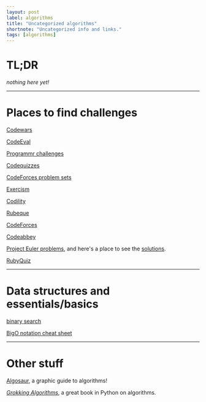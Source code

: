 ```yaml
---
layout: post
label: algorithms
title: "Uncategorized algorithms"
shortnote: "Uncategorized info and links."
tags: [algorithms]
---
```


# TL;DR
*nothing here yet!*

<hr>

# Places to find challenges

[Codewars](http://www.codewars.com/dashboard)

[CodeEval](https://www.codeeval.com/dashboard/)

[Programmr challenges](http://www.programmr.com/zone/ruby)

[Codequizzes](http://www.codequizzes.com/)

[CodeForces problem sets](http://codeforces.com/problemset)

[Exercism](http://exercism.io/onboarding/install-cli)

[Codility](https://codility.com/programmers/)

[Rubeque](http://www.rubeque.com/problems)

[CodeForces](http://codeforces.com/problemset)

[Codeabbey](http://www.codeabbey.com/)

[Project Euler problems](https://projecteuler.net/archives), and here's a place to see the [solutions](https://code.google.com/p/projecteuler-solutions/wiki/ProjectEulerSolutions).

[RubyQuiz](http://rubyquiz.com/)

<hr>

# Data structures and essentials/basics
[binary search](http://fluxusfrequency.github.io/blog/2014/01/31/building-a-binary-search/)

[BigO notation cheat sheet](http://bigocheatsheet.com/)

<hr>

# Other stuff
[Algosaur](http://algosaur.us/), a graphic guide to algorithms!

*[Grokking Algorithms](https://www.manning.com/books/grokking-algorithms)*, a great book in Python on algorithms.
